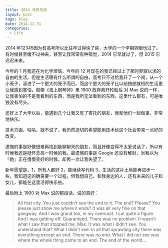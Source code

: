```yaml
---
title: 2014 年终总结
layout: post
tags: blog
date: 2014-12-31
categories:
  - Life
---
```

2014 年12345因为有高考所以比往年过得快了些，大学的一个学期转眼也过了。有时候甚至缓不过神来，甚至让我常常有种错觉，2014 它早就过了，但 2015 它迟迟未来。

今年的 1 月我还在为化学烦恼，今年的 12 月现在的我已经过上了那时梦寐以求的自由的生活。但是生活哪有什么所谓的自由，高考只不过给我开了一个闸，从一个小笼子，滚进了一个更大的笼子而已。而这个更大的笼子比以前按部就班的生活更让我感到害怕，就像《海上钢琴师》里 1900 放弃离开轮船后 对 Max 说的一样，让我害怕的不是我看到的东西，而是我所无法看到的东西，这里什么都有，可是唯独没有尽头。

还好上了大学以后，能遇到几个让我又有了寄托的朋友，我和他们一起做事，非常地快乐。

技术方面，哈哈，就不说了，我仍然迫切的希望能用技术给这个社会带来一点好的改变。

遗憾的事是好像很难再找到能聊聊天的朋友，而且好像变得不太爱说话了，所以有时候我还是挺怀念高一时候的我。最遗憾的事是 Google 还没有解封，当我以为『她』正在慢慢变好的时候，却再一次让我失望了。

新年愿望是，1，所有人都好 2，能继续写代码 3，生活的这片土地能再进步一些，我知道这的确需要一个过程，但我想自己，和我身边的人，还有未来的儿子和女儿，都能在这里活得快乐些。

最后附上 1900 对 Max 说的那段话，说的真好：

> All that city. You just couldn't see the end to it. The end? Please? You please just show me where it ends? It was all very fine on that gangway. And I was grand too, in my overcoat. I cut quite a figure. And I was getting off. Guaranteed. There was no problem. It wasn't what I saw that stopped me, Max. It was what I didn't see. You understand that? What I didn't see. In all that sprawling city there was everything except an end. There was no end. What I did not see was where the whole thing came to an end. The end of the world...